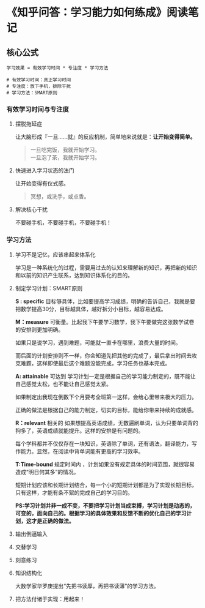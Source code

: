 # 《知乎问答：学习能力如何练成》阅读笔记

## 核心公式
```
学习效果 = 有效学习时间 * 专注度 * 学习方法

# 有效学习时间：真正学习时间
# 专注度：放下手机，排除干扰
# 学习方法：SMART原则
```

### 有效学习时间与专注度
1. 摆脱拖延症  

   让大脑形成『一旦……就』的反应机制，简单地来说就是：**让开始变得简单。**
   > 一旦吃完饭，我就开始学习。  
   > 一旦泡了茶，我就开始学习。

1. 快速进入学习状态的法门

   让开始变得有仪式感。  
   > 冥想，或洗手，或点香。

1. 解决核心干扰  

   不要碰手机，不要碰手机，不要碰手机！

### 学习方法
1. 学习不是记忆，应该串起来体系化  

   学习是一种系统化的过程，需要用过去的认知来理解新的知识，再把新的知识和以前的知识产生联系，达到知识体系化的目的。
   
1. 制定学习计划：SMART原则  

   **S : specific** 目标够具体，比如要提高学习成绩，明确的告诉自己，我就是要把数学提高30分，目标越具体，越好拆分小目标，越容易达成。
   
   **M：measure** 可衡量。比起我下午要学习数学，我下午要做完这张数学试卷的安排则更加明确。
   
   如果只是说学习，遇到难题，可能就一直卡在哪里，浪费大量的时间。
   
   而后面的计划安排则不一样，你会知道先把其他的完成了，最后拿出时间去攻克难题，这样即使最后这个难题没能完成，学习任务也基本完成。
   
   **A: attainable** 可达到 学习计划一定是根据自己的学习能力制定的，既不能让自己感觉太松，也不能让自己感觉太紧。
   
   如果制定出我现在倒数下个月要考全班第一这样，会给心里带来极大的压力。
   
   正确的做法是根据自己的能力制定，切实的目标，能给你带来持续的成就感。
   
   **R：relevant** 相关的 如果想提高英语成绩，无数遍刷单词，认为只要单词背的狗多了，英语成绩就能提升。这样的安排是有问题的。
   
   每个学科都并不仅仅存在一块知识，英语除了单词，还有语法，翻译能力，写作能力。显然，在阅读中背单词能有更高的学习效率。
   
   **T:Time-bound** 规定时间内 ，计划如果没有规定具体的时间范围，就很容易造成“明日何其多”的情况。
   
   短期计划应该和长期计划结合，每一个小的短期计划都是为了实现长期目标，只有这样，才能有条不絮的完成自己的学习目的。
   
   **PS:学习计划并非一成不变，不要把学习计划当成束搏，学习计划是动态的，可变的，面向自己的。根据学习的具体效果和反馈不断的优化自己的学习计划，这才是正确的做法。**
   
1. 输出倒逼输入

1. 交替学习

1. 刻意练习

1. 知识结构化

   大数学家华罗庚提出“先把书读厚，再把书读薄”的学习方法。
   
1. 把方法付诸于实现：用起来！



